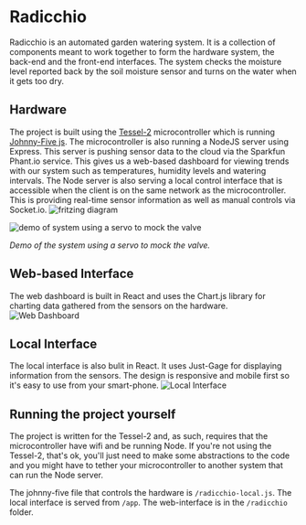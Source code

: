 # Radicchio
Radicchio is an automated garden watering system.  It is a collection of components meant to work together to form the hardware system, the back-end and the front-end interfaces.  The system checks the moisture level reported back by the soil moisture sensor and turns on the water when it gets too dry.  

## Hardware
The project is built using the [Tessel-2](https://tessel.io/) microcontroller which is running [Johnny-Five js](http://johnny-five.io/).  The microcontroller is also running a NodeJS server using Express.  This server is pushing sensor data to the cloud via the Sparkfun Phant.io service.  This gives us a web-based dashboard for viewing trends with our system such as temperatures, humidity levels and watering intervals.  The Node server is also serving a local control interface that is accessible when the client is on the same network as the microcontroller.  This is providing real-time sensor information as well as manual controls via Socket.io.
![fritzing diagram](https://github.com/Jeff-Duke/radicchio/blob/master/radicchio/public/Screen%20Shot%202016-11-05%20at%2013.11.25.png "Fritzing Diagram of the hardware")

![demo of system using a servo to mock the valve](http://g.recordit.co/kspOwKPLDd.gif)

*Demo of the system using a servo to mock the valve.*

## Web-based Interface
The web dashboard is built in React and uses the Chart.js library for charting data gathered from the sensors on the hardware. ![Web Dashboard](https://github.com/Jeff-Duke/radicchio/blob/master/radicchio/public/Screen%20Shot%202016-11-08%20at%2013.37.31.png "Web Dashboard")

## Local Interface
The local interface is also bulit in React.  It uses Just-Gage for displaying information from the sensors. The design is responsive and mobile first so it's easy to use from your smart-phone. 
![Local Interface](https://github.com/Jeff-Duke/radicchio/blob/master/radicchio/public/mobile-screenshot.png "Local Interface")

## Running the project yourself
The project is written for the Tessel-2 and, as such, requires that the microcontroller have wifi and be running Node.  If you're not using the Tessel-2, that's ok, you'll just need to make some abstractions to the code and you might have to tether your microcontroller to another system that can run the Node server.  

The johnny-five file that controls the hardware is `/radicchio-local.js`.
The local interface is served from `/app`.
The web-interface is in the `/radicchio` folder.

